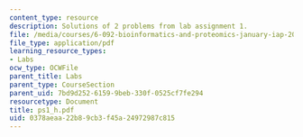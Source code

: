 ```yaml
---
content_type: resource
description: Solutions of 2 problems from lab assignment 1.
file: /media/courses/6-092-bioinformatics-and-proteomics-january-iap-2005/0378aeaa22b89cb3f45a24972987c815_ps1_h.pdf
file_type: application/pdf
learning_resource_types:
- Labs
ocw_type: OCWFile
parent_title: Labs
parent_type: CourseSection
parent_uid: 7bd9d252-6159-9beb-330f-0525cf7fe294
resourcetype: Document
title: ps1_h.pdf
uid: 0378aeaa-22b8-9cb3-f45a-24972987c815
---
```

